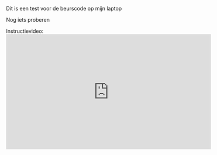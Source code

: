Dit is een test voor de beurscode op mijn laptop

Nog iets proberen

Instructievideo: <iframe width="560" height="315" src="https://www.youtube.com/embed/RGOj5yH7evk" title="YouTube video player" frameborder="0" allow="accelerometer; autoplay; clipboard-write; encrypted-media; gyroscope; picture-in-picture; web-share" allowfullscreen></iframe>